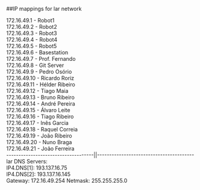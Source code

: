 ##IP mappings for lar network

172.16.49.1 - Robot1   
172.16.49.2 - Robot2   
172.16.49.3 - Robot3   
172.16.49.4 - Robot4   
172.16.49.5 - Robot5   
172.16.49.6 - Basestation  
172.16.49.7 - Prof. Fernando   
172.16.49.8 - Git Server   
172.16.49.9 - Pedro Osório   
172.16.49.10 - Ricardo Roriz   
172.16.49.11 - Hélder Ribeiro   
172.16.49.12 - Tiago Maia       
172.16.49.13 - Bruno Ribeiro   
172.16.49.14 - André Pereira   
172.16.49.15 - Álvaro Leite   
172.16.49.16 - Tiago Ribeiro   
172.16.49.17 - Inês Garcia   
172.16.49.18 - Raquel Correia   
172.16.49.19 - João Ribeiro   
172.16.49.20 - Nuno Braga   
172.16.49.21 - João Ferreira   
------------------------------------||----------------------------------------
lar DNS Servers:   
IP4.DNS[1]: 193.137.16.75   
IP4.DNS[2]: 193.137.16.145   
Gateway: 172.16.49.254
Netmask: 255.255.255.0
